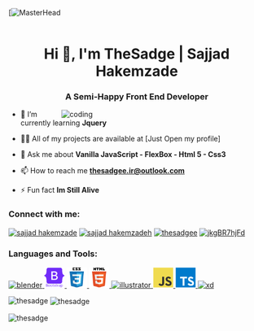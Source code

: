 <span> [![MasterHead](https://idejupr.lt/img/aa419de90fb34242b5e3c8129146f515.gif) </span><br> <br>
<h1 align="center">Hi 👋, I'm TheSadge | Sajjad Hakemzade</h1>
<h3 align="center">A Semi-Happy Front End Developer</h3>

<img align="right" alt="coding" width="400px" src="https://upload.wikimedia.org/wikipedia/commons/6/6f/Programming123najra.gif">

- 🌱 I’m currently learning **Jquery**

- 👨‍💻 All of my projects are available at [Just Open my profile]

- 💬 Ask me about **Vanilla JavaScript - FlexBox - Html 5 - Css3**

- 📫 How to reach me **thesadgee.ir@outlook.com**

- ⚡ Fun fact **Im Still Alive**

<h3 align="left">Connect with me:</h3>
<p align="left">
<a href="https://linkedin.com/in/sajjad hakemzade" target="blank"><img align="center" src="https://raw.githubusercontent.com/rahuldkjain/github-profile-readme-generator/master/src/images/icons/Social/linked-in-alt.svg" alt="sajjad hakemzade" height="30" width="40" /></a>
<a href="https://fb.com/sajjad hakemzadeh" target="blank"><img align="center" src="https://raw.githubusercontent.com/rahuldkjain/github-profile-readme-generator/master/src/images/icons/Social/facebook.svg" alt="sajjad hakemzadeh" height="30" width="40" /></a>
<a href="https://instagram.com/thesadgee" target="blank"><img align="center" src="https://raw.githubusercontent.com/rahuldkjain/github-profile-readme-generator/master/src/images/icons/Social/instagram.svg" alt="thesadgee" height="30" width="40" /></a>
<a href="https://discord.gg/jkgBR7hjFd" target="blank"><img align="center" src="https://raw.githubusercontent.com/rahuldkjain/github-profile-readme-generator/master/src/images/icons/Social/discord.svg" alt="jkgBR7hjFd" height="30" width="40" /></a>
</p>

<h3 align="left">Languages and Tools:</h3>
<p align="left"> <a href="https://www.blender.org/" target="_blank" rel="noreferrer"> <img src="https://download.blender.org/branding/community/blender_community_badge_white.svg" alt="blender" width="40" height="40"/> </a> <a href="https://getbootstrap.com" target="_blank" rel="noreferrer"> <img src="https://raw.githubusercontent.com/devicons/devicon/master/icons/bootstrap/bootstrap-plain-wordmark.svg" alt="bootstrap" width="40" height="40"/> </a> <a href="https://www.w3schools.com/css/" target="_blank" rel="noreferrer"> <img src="https://raw.githubusercontent.com/devicons/devicon/master/icons/css3/css3-original-wordmark.svg" alt="css3" width="40" height="40"/> </a> <a href="https://www.w3.org/html/" target="_blank" rel="noreferrer"> <img src="https://raw.githubusercontent.com/devicons/devicon/master/icons/html5/html5-original-wordmark.svg" alt="html5" width="40" height="40"/> </a> <a href="https://www.adobe.com/in/products/illustrator.html" target="_blank" rel="noreferrer"> <img src="https://www.vectorlogo.zone/logos/adobe_illustrator/adobe_illustrator-icon.svg" alt="illustrator" width="40" height="40"/> </a> <a href="https://developer.mozilla.org/en-US/docs/Web/JavaScript" target="_blank" rel="noreferrer"> <img src="https://raw.githubusercontent.com/devicons/devicon/master/icons/javascript/javascript-original.svg" alt="javascript" width="40" height="40"/> </a> <a href="https://www.typescriptlang.org/" target="_blank" rel="noreferrer"> <img src="https://raw.githubusercontent.com/devicons/devicon/master/icons/typescript/typescript-original.svg" alt="typescript" width="40" height="40"/> </a> <a href="https://www.adobe.com/products/xd.html" target="_blank" rel="noreferrer"> <img src="https://cdn.worldvectorlogo.com/logos/adobe-xd.svg" alt="xd" width="40" height="40"/> </a> </p>

<p><img align="left" src="https://github-readme-stats.vercel.app/api/top-langs?username=thesadge&show_icons=true&locale=en&layout=compact" alt="thesadge" /></p>

<p>&nbsp;<img align="center" src="https://github-readme-stats.vercel.app/api?username=thesadge&show_icons=true&locale=en" alt="thesadge" /></p>

<p><img align="center" src="https://github-readme-streak-stats.herokuapp.com/?user=thesadge&" alt="thesadge" /></p>
